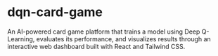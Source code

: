 # dqn-card-game
An AI-powered card game platform that trains a model using Deep Q-Learning, evaluates its performance, and visualizes results through an interactive web dashboard built with React and Tailwind CSS.
